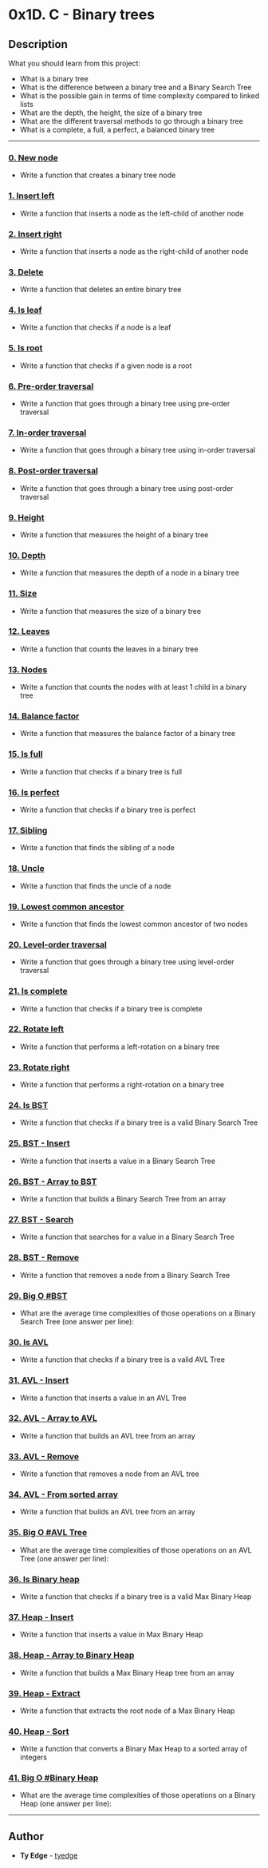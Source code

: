 # 0x1D. C - Binary trees

## Description
What you should learn from this project:

* What is a binary tree
* What is the difference between a binary tree and a Binary Search Tree
* What is the possible gain in terms of time complexity compared to linked lists
* What are the depth, the height, the size of a binary tree
* What are the different traversal methods to go through a binary tree
* What is a complete, a full, a perfect, a balanced binary tree

---

### [0. New node](./0-binary_tree_node.c)
* Write a function that creates a binary tree node


### [1. Insert left](./1-binary_tree_insert_left.c)
* Write a function that inserts a node as the left-child of another node


### [2. Insert right](./2-binary_tree_insert_right.c)
* Write a function that inserts a node as the right-child of another node


### [3. Delete](./3-binary_tree_delete.c)
* Write a function that deletes an entire binary tree


### [4. Is leaf](./4-binary_tree_is_leaf.c)
* Write a function that checks if a node is a leaf


### [5. Is root](./5-binary_tree_is_root.c)
* Write a function that checks if a given node is a root


### [6. Pre-order traversal](./6-binary_tree_preorder.c)
* Write a function that goes through a binary tree using pre-order traversal


### [7. In-order traversal](./7-binary_tree_inorder.c)
* Write a function that goes through a binary tree using in-order traversal


### [8. Post-order traversal](./8-binary_tree_postorder.c)
* Write a function that goes through a binary tree using post-order traversal


### [9. Height](./9-binary_tree_height.c)
* Write a function that measures the height of a binary tree


### [10. Depth](./10-binary_tree_depth.c)
* Write a function that measures the depth of a node in a binary tree


### [11. Size](./11-binary_tree_size.c)
* Write a function that measures the size of a binary tree


### [12. Leaves](./12-binary_tree_leaves.c)
* Write a function that counts the leaves in a binary tree


### [13. Nodes](./13-binary_tree_nodes.c)
* Write a function that counts the nodes with at least 1 child in a binary tree


### [14. Balance factor](./14-binary_tree_balance.c)
* Write a function that measures the balance factor of a binary tree


### [15. Is full](./15-binary_tree_is_full.c)
* Write a function that checks if a binary tree is full


### [16. Is perfect](./16-binary_tree_is_perfect.c)
* Write a function that checks if a binary tree is perfect


### [17. Sibling](./17-binary_tree_sibling.c)
* Write a function that finds the sibling of a node


### [18. Uncle](./18-binary_tree_uncle.c)
* Write a function that finds the uncle of a node


### [19. Lowest common ancestor](./100-binary_trees_ancestor.c)
* Write a function that finds the lowest common ancestor of two nodes


### [20. Level-order traversal](./101-binary_tree_levelorder.c)
* Write a function that goes through a binary tree using level-order traversal


### [21. Is complete](./102-binary_tree_is_complete.c)
* Write a function that checks if a binary tree is complete


### [22. Rotate left](./103-binary_tree_rotate_left.c)
* Write a function that performs a left-rotation on a binary tree


### [23. Rotate right](./104-binary_tree_rotate_right.c)
* Write a function that performs a right-rotation on a binary tree


### [24. Is BST](./110-binary_tree_is_bst.c)
* Write a function that checks if a binary tree is a valid Binary Search Tree


### [25. BST - Insert](./111-bst_insert.c)
* Write a function that inserts a value in a Binary Search Tree


### [26. BST - Array to BST](./112-array_to_bst.c)
* Write a function that builds a Binary Search Tree from an array


### [27. BST - Search](./113-bst_search.c)
* Write a function that searches for a value in a Binary Search Tree


### [28. BST - Remove](./114-bst_remove.c)
* Write a function that removes a node from a Binary Search Tree


### [29. Big O #BST](./115-O)
* What are the average time complexities of those operations on a Binary Search Tree (one answer per line):


### [30. Is AVL](./120-binary_tree_is_avl.c)
* Write a function that checks if a binary tree is a valid AVL Tree


### [31. AVL - Insert](./121-avl_insert.c)
* Write a function that inserts a value in an AVL Tree


### [32. AVL - Array to AVL](./122-array_to_avl.c)
* Write a function that builds an AVL tree from an array


### [33. AVL - Remove](./123-avl_remove.c)
* Write a function that removes a node from an AVL tree


### [34. AVL - From sorted array](./124-sorted_array_to_avl.c)
* Write a function that builds an AVL tree from an array


### [35. Big O #AVL Tree](./125-O)
* What are the average time complexities of those operations on an AVL Tree (one answer per line):


### [36. Is Binary heap](./130-binary_tree_is_heap.c)
* Write a function that checks if a binary tree is a valid Max Binary Heap


### [37. Heap - Insert](./131-heap_insert.c)
* Write a function that inserts a value in Max Binary Heap


### [38. Heap - Array to Binary Heap](./132-array_to_heap.c)
* Write a function that builds a Max Binary Heap tree from an array


### [39. Heap - Extract](./133-heap_extract.c)
* Write a function that extracts the root node of a Max Binary Heap


### [40. Heap - Sort](./134-heap_to_sorted_array.c)
* Write a function that converts a Binary Max Heap to a sorted array of integers


### [41. Big O #Binary Heap](./135-O)
* What are the average time complexities of those operations on a Binary Heap (one answer per line):

---

## Author
* **Ty Edge** - [tyedge](https://github.com/tyedge)